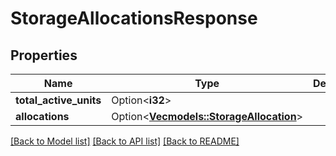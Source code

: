 # StorageAllocationsResponse

## Properties

Name | Type | Description | Notes
------------ | ------------- | ------------- | -------------
**total_active_units** | Option<**i32**> |  | [optional]
**allocations** | Option<[**Vec<models::StorageAllocation>**](StorageAllocation.md)> |  | [optional]

[[Back to Model list]](../README.md#documentation-for-models) [[Back to API list]](../README.md#documentation-for-api-endpoints) [[Back to README]](../README.md)


